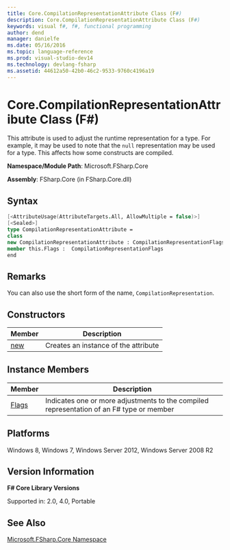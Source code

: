 ```yaml
---
title: Core.CompilationRepresentationAttribute Class (F#)
description: Core.CompilationRepresentationAttribute Class (F#)
keywords: visual f#, f#, functional programming
author: dend
manager: danielfe
ms.date: 05/16/2016
ms.topic: language-reference
ms.prod: visual-studio-dev14
ms.technology: devlang-fsharp
ms.assetid: 44612a50-42b0-46c2-9533-9760c4196a19 
---
```


# Core.CompilationRepresentationAttribute Class (F#)

This attribute is used to adjust the runtime representation for a type. For example, it may be used to note that the `null` representation may be used for a type. This affects how some constructs are compiled.

**Namespace/Module Path**: Microsoft.FSharp.Core

**Assembly**: FSharp.Core (in FSharp.Core.dll)


## Syntax

```fsharp
[<AttributeUsage(AttributeTargets.All, AllowMultiple = false)>]
[<Sealed>]
type CompilationRepresentationAttribute =
class
new CompilationRepresentationAttribute : CompilationRepresentationFlags -> CompilationRepresentationAttribute
member this.Flags :  CompilationRepresentationFlags
end
```

## Remarks
You can also use the short form of the name, `CompilationRepresentation`.


## Constructors

|Member|Description|
|------|-----------|
|[new](https://msdn.microsoft.com/library/d7a5352e-f198-40c3-a999-4d4782fa2ee8)|Creates an instance of the attribute|

## Instance Members

|Member|Description|
|------|-----------|
|[Flags](https://msdn.microsoft.com/library/9ac4bd35-a1d8-4053-b9c6-6a4b16c30729)|Indicates one or more adjustments to the compiled representation of an F# type or member|

## Platforms
Windows 8, Windows 7, Windows Server 2012, Windows Server 2008 R2

## Version Information
**F# Core Library Versions**

Supported in: 2.0, 4.0, Portable

## See Also
[Microsoft.FSharp.Core Namespace](Microsoft.FSharp.Core-Namespace-%5BFSharp%5D.md)